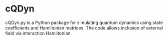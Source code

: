 # cQDyn
cQDyn.py is a Python package for simulating quantum dynamics using state coefficients and Hamiltonian matrices. The code allows inclusion of external field via interaction Hamiltonian. 
